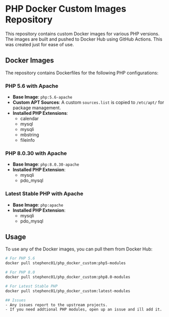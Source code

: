 # PHP Docker Custom Images Repository

This repository contains custom Docker images for various PHP versions. The images are built and pushed to Docker Hub using GitHub Actions. This was created just for ease of use.

## Docker Images

The repository contains Dockerfiles for the following PHP configurations:

### PHP 5.6 with Apache

- **Base Image**: `php:5.6-apache`
- **Custom APT Sources**: A custom `sources.list` is copied to `/etc/apt/` for package management.
- **Installed PHP Extensions**: 
  - calendar
  - mysql
  - mysqli
  - mbstring
  - fileinfo

### PHP 8.0.30 with Apache

- **Base Image**: `php:8.0.30-apache`
- **Installed PHP Extension**: 
  - mysqli
  - pdo_mysql

### Latest Stable PHP with Apache

- **Base Image**: `php:apache`
- **Installed PHP Extension**: 
  - mysqli
  - pdo_mysql

## Usage

To use any of the Docker images, you can pull them from Docker Hub:

```bash
# For PHP 5.6
docker pull stephenc01/php_docker_custom:php5-modules

# For PHP 8.0
docker pull stephenc01/php_docker_custom:php8.0-modules

# For Latest Stable PHP
docker pull stephenc01/php_docker_custom:latest-modules

## Issues
- Any issues report to the upstream projects.
- If you need addtional PHP modules, open up an issue and ill add it.

